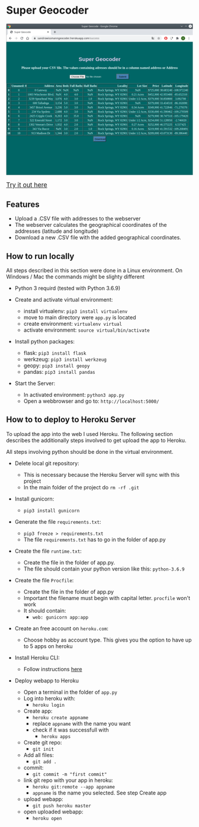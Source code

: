 # Super Geocoder

<img src="doc/app.png"/>

<span style="font-size:larger;">[Try it out here](https://sandrowissmanngeocoder.herokuapp.com/)</span>

## Features

* Upload a .CSV file with addresses to the webserver
* The webserver calculates the geographical coordinates of the addresses (latitude and longitude)
* Download a new .CSV file with the added geographical coordinates.

## How to run locally

All steps described in this section were done in a Linux environment. 
On Windows / Mac the commands might be slighty different

* Python 3 requird (tested with Python 3.6.9) 

* Create and activate virtual environment:
  * install virtualenv: `pip3 install virtualenv`
  * move to main directory were `app.py` is located
  * create environment: `virtualenv virtual`
  * activate environment: `source virtual/bin/activate`

* Install python packages:
  * flask: `pip3 install flask`
  * werkzeug: `pip3 install werkzeug`
  * geopy: `pip3 install geopy`
  * pandas: `pip3 install pandas`

* Start the Server:
  * In activated environment: `python3 app.py`
  * Open a webbrowser and go to: `http://localhost:5000/`


## How to to deploy to Heroku Server

To upload the app into the web I used Heroku. The following section describes the additionally steps involved to get upload the app to Heroku.

All steps involving python should be done in the virtual environment.

* Delete local git repository:
  * This is necessary because the Heroku Server will sync with this project
  * In the main folder of the project do `rm -rf .git`

* Install gunicorn:
  * `pip3 install gunicorn`

* Generate the file `requirements.txt`:
  * `pip3 freeze > requirements.txt`
  * The file `requirements.txt` has to go in the folder of app.py

* Create the file `runtime.txt`:
  * Create the file in the folder of app.py.
  * The file should contain your python version like this: `python-3.6.9`


* Create the file `Procfile`:
  * Create the file in the folder of app.py
  * Important the filename must begin with capital letter. `procfile` won't work
  * It should contain:
    * `web: gunicorn app:app`

* Create an free account on `heroku.com`:
  * Choose hobby as account type. This gives you the option to have up to 5 apps 
  on heroku
  
* Install Heroku CLI:
  * Follow instructions [here](https://devcenter.heroku.com/articles/heroku-cli)

* Deploy webapp to Heroku
  * Open a terminal in the folder of `app.py`
  * Log into heroku with: 
    * `heroku login`
  * Create app: 
    * `heroku create appname`
    * replace `appname` with the name you want
    * check if it was successfull with 
      * `heroku apps`
  * Create git repo: 
    * `git init`
  * Add all files: 
    * `git add .`
  * commit: 
    * `git commit -m "first commit"`
  * link git repo with your app in heroku:
    * `heroku git:remote --app appname`
    * `appname` is the name you selected. See step Create app
  * upload webapp: 
    * `git push heroku master`
  * open uploaded webapp: 
    * `heroku open`